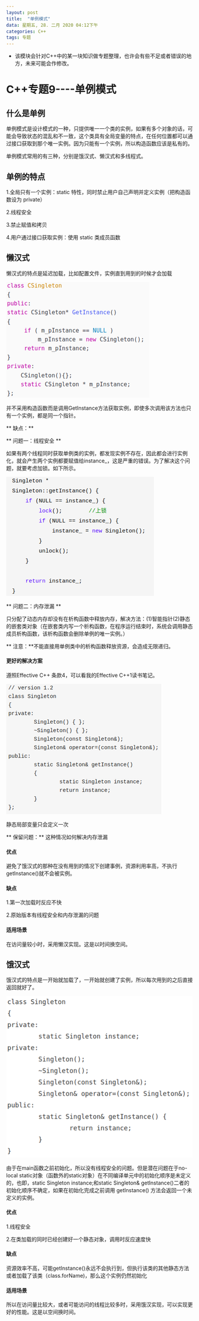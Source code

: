 ```yaml
---
layout: post
title:  "单例模式"
data: 星期五, 28. 二月 2020 04:12下午 
categories: C++
tags: 专题
---
```

* 该模块会针对C++中的某一块知识做专题整理，也许会有些不足或者错误的地方，未来可能会作修改。

# C++专题9----单例模式

## 什么是单例
单例模式是设计模式的一种，只提供唯一一个类的实例，如果有多个对象的话，可能会导致状态的混乱和不一致，这个类具有全局变量的特点，在任何位置都可以通过接口获取到那个唯一实例。因为只能有一个实例，所以构造函数应该是私有的。

单例模式常用的有三种，分别是饿汉式、懒汉式和多线程式。

## 单例的特点
1.全局只有一个实例：static 特性，同时禁止用户自己声明并定义实例（把构造函数设为 private）

2.线程安全

3.禁止赋值和拷贝

4.用户通过接口获取实例：使用 static 类成员函数

## 懒汉式
 懒汉式的特点是延迟加载，比如配置文件，实例直到用到的时候才会加载
 
![](https://github.com/LLLibra/LLLibra.github.io/raw/master/_posts/imgs/20200228-165908.png)

并不采用构造函数而是调用GetInstance方法获取实例，即使多次调用该方法也只有一个实例，都是同一个指针。

** 缺点：**

** 问题一：线程安全 **

如果有两个线程同时获取单例类的实例，都发现实例不存在，因此都会进行实例化，就会产生两个实例都要赋值给instance_，这是严重的错误。为了解决这个问题，就要考虑加锁。如下所示。

![](https://github.com/LLLibra/LLLibra.github.io/raw/master/_posts/imgs/20200228-171129.png)

** 问题二：内存泄漏 **

只分配了动态内存却没有在析构函数中释放内存，解决方法：(1)智能指针(2)静态的嵌套类对象（在嵌套类内写一个析构函数，在程序运行结束时，系统会调用静态成员析构函数，该析构函数会删除单例的唯一实例。）

** 注意：**不能直接用单例类中的析构函数释放资源，会造成无限递归。


#### 更好的解决方案
遵照Effective C++ 条款4，可以看我的Effective C++1读书笔记。

![](https://github.com/LLLibra/LLLibra.github.io/raw/master/_posts/imgs/20200228-174613.png)

静态局部变量只会定义一次

** 保留问题：** 这种情况如何解决内存泄漏

#### 优点
避免了饿汉式的那种在没有用到的情况下创建事例，资源利用率高，不执行getInstance()就不会被实例。

#### 缺点
 1.第一次加载时反应不快

2.原始版本有线程安全和内存泄漏的问题
#### 适用场景
在访问量较小时，采用懒汉实现。这是以时间换空间。

## 饿汉式
饿汉式的特点是一开始就加载了，一开始就创建了实例，所以每次用到的之后直接返回就好了。

![](https://github.com/LLLibra/LLLibra.github.io/raw/master/_posts/imgs/20200229-180740.png)

由于在main函数之前初始化，所以没有线程安全的问题。但是潜在问题在于no-local static对象（函数外的static对象）在不同编译单元中的初始化顺序是未定义的，也即，static Singleton instance;和static Singleton& getInstance()二者的初始化顺序不确定，如果在初始化完成之前调用 getInstance() 方法会返回一个未定义的实例。

#### 优点
 1.线程安全 
 
 2.在类加载的同时已经创建好一个静态对象，调用时反应速度快 
#### 缺点
资源效率不高，可能getInstance()永远不会执行到，但执行该类的其他静态方法或者加载了该类（class.forName)，那么这个实例仍然初始化 


#### 适用场景
所以在访问量比较大，或者可能访问的线程比较多时，采用饿汉实现，可以实现更好的性能。这是以空间换时间。




